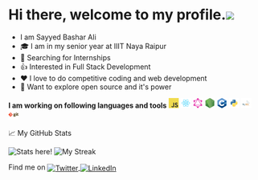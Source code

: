 # Hi there, welcome to my profile.<img src="https://media.giphy.com/media/hvRJCLFzcasrR4ia7z/giphy.gif" width="25px">

- I am Sayyed Bashar Ali
- 🎓 I am in my senior year at IIIT Naya Raipur
- 👀 Searching for Internships
- 👍 Interested in Full Stack Development
- ❤️ I love to do competitive coding and web development
- 💪 Want to explore open source and it's power

**I am working on following languages and tools**
<code><img height="20" src="https://raw.githubusercontent.com/github/explore/80688e429a7d4ef2fca1e82350fe8e3517d3494d/topics/javascript/javascript.png"></code>
<code><img height="20" src="https://raw.githubusercontent.com/github/explore/80688e429a7d4ef2fca1e82350fe8e3517d3494d/topics/react/react.png"></code>
<code><img height="20" src="https://raw.githubusercontent.com/github/explore/5c058a388828bb5fde0bcafd4bc867b5bb3f26f3/topics/graphql/graphql.png"></code>
<code><img height="20" src="https://raw.githubusercontent.com/github/explore/80688e429a7d4ef2fca1e82350fe8e3517d3494d/topics/nodejs/nodejs.png"></code>
<code><img height="20" src="https://raw.githubusercontent.com/github/explore/80688e429a7d4ef2fca1e82350fe8e3517d3494d/topics/cpp/cpp.png"></code>
<code><img height="20" src="https://raw.githubusercontent.com/github/explore/80688e429a7d4ef2fca1e82350fe8e3517d3494d/topics/python/python.png"></code>
<code><img height="20" src="https://raw.githubusercontent.com/github/explore/80688e429a7d4ef2fca1e82350fe8e3517d3494d/topics/mysql/mysql.png"></code>
<code><img height="20" src="https://raw.githubusercontent.com/github/explore/80688e429a7d4ef2fca1e82350fe8e3517d3494d/topics/git/git.png"></code>

📈 My GitHub Stats

<p>
<img src="https://github-readme-stats.vercel.app/api?username=Bash009&show_icons=true&theme=gotham" alt="Stats here!" width="50%"/>
<img src="https://github-readme-streak-stats.herokuapp.com/?user=Bash009&show_icons=true&theme=gotham&locale=en&layout=demo" alt="My Streak" width="50%"/>
</p>
Find me on <a href="https://twitter.com/BasharAli101">
<img align="center" alt="Twitter" width="25px" src="https://raw.githubusercontent.com/peterthehan/peterthehan/master/assets/twitter.svg" />
</a> <a href="https://www.linkedin.com/in/sayyed-bashar-ali-804915192/">
<img align="center" alt="LinkedIn" width="25px" src="https://raw.githubusercontent.com/peterthehan/peterthehan/master/assets/linkedin.svg" />
</a>

